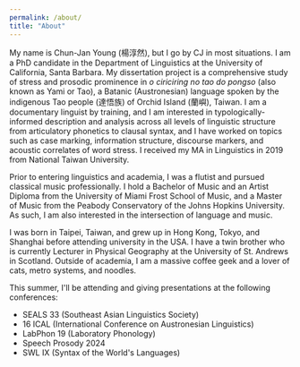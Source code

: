 ```yaml
---
permalink: /about/
title: "About"
---
```


My name is Chun-Jan Young (楊淳然), but I go by CJ in most situations. I am a PhD candidate in the Department of Linguistics at the University of California, Santa Barbara. My dissertation project is a comprehensive study of stress and prosodic prominence in *o ciriciring no tao do pongso* (also known as Yami or Tao), a Batanic (Austronesian) language spoken by the indigenous Tao people (達悟族) of Orchid Island (蘭嶼), Taiwan. I am a documentary linguist by training, and I am interested in typologically-informed description and analysis across all levels of linguistic structure from articulatory phonetics to clausal syntax, and I have worked on topics such as case marking, information structure, discourse markers, and acoustic correlates of word stress. I received my MA in Linguistics in 2019 from National Taiwan University.

Prior to entering linguistics and academia, I was a flutist and pursued classical music professionally. I hold a Bachelor of Music and an Artist Diploma from the University of Miami Frost School of Music, and a Master of Music from the Peabody Conservatory of the Johns Hopkins University. As such, I am also interested in the intersection of language and music.

I was born in Taipei, Taiwan, and grew up in Hong Kong, Tokyo, and Shanghai before attending university in the USA. I have a twin brother who is currently Lecturer in Physical Geography at the University of St. Andrews in Scotland. Outside of academia, I am a massive coffee geek and a lover of cats, metro systems, and noodles.

This summer, I'll be attending and giving presentations at the following conferences:
- SEALS 33 (Southeast Asian Linguistics Society)
- 16 ICAL (International Conference on Austronesian Linguistics)
- LabPhon 19 (Laboratory Phonology)
- Speech Prosody 2024
- SWL IX (Syntax of the World's Languages)
